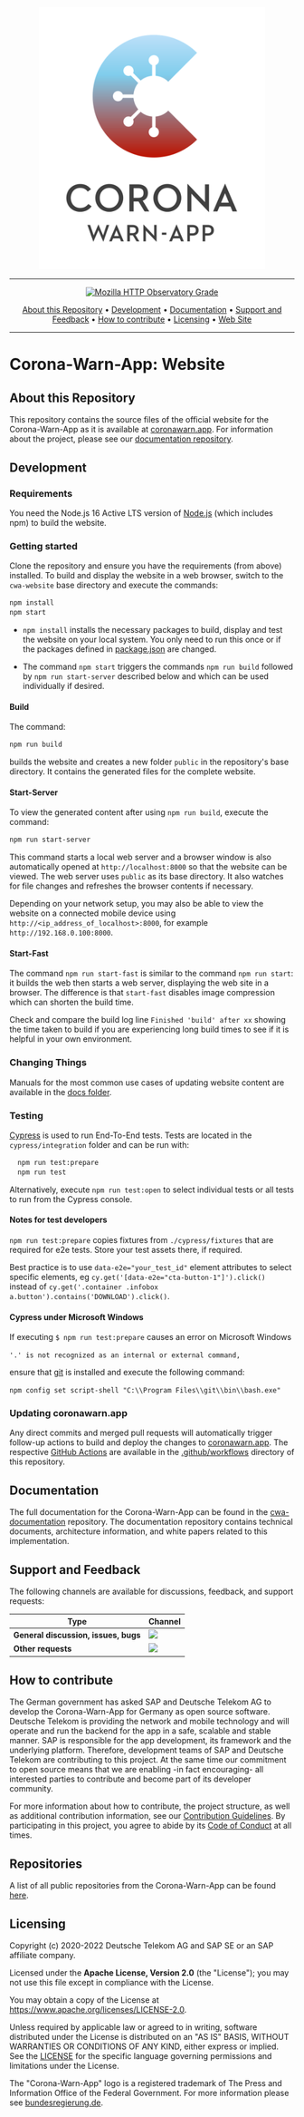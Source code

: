<p align="center">
 <a href="https://www.coronawarn.app/en/"><img src="https://raw.githubusercontent.com/corona-warn-app/cwa-documentation/master/images/CWA_title.png" width="400"></a>
</p>

<hr />

<p align="center">
    <a href="https://observatory.mozilla.org/analyze/coronawarn.app" title="Latest Results"><img src="https://img.shields.io/mozilla-observatory/grade/coronawarn.app" alt="Mozilla HTTP Observatory Grade"></a>
</p>
<p align="center">
    <a href="#about-this-repository">About this Repository</a> •
    <a href="#development">Development</a> •
    <a href="#documentation">Documentation</a> •
    <a href="#support-and-feedback">Support and Feedback</a> •
    <a href="#how-to-contribute">How to contribute</a> •
    <a href="#licensing">Licensing</a> •
    <a href="https://www.coronawarn.app/en/">Web Site</a>
</p>
<hr />

# Corona-Warn-App: Website

## About this Repository

This repository contains the source files of the official website for the Corona-Warn-App as it is available at [coronawarn.app](https://coronawarn.app). For information about the project, please see our [documentation repository](https://github.com/corona-warn-app/cwa-documentation).

## Development

### Requirements

You need the Node.js 16 Active LTS version of [Node.js](https://nodejs.org/en/) (which includes npm) to build the website.

### Getting started

Clone the repository and ensure you have the requirements (from above) installed. To build and display the website in a web browser, switch to the `cwa-website` base directory and execute the commands:

```bash
npm install
npm start
```

- `npm install` installs the necessary packages to build, display and test the website on your local system. You only need to run this once or if the packages defined in [package.json](package.json) are changed.

- The command `npm start` triggers the commands `npm run build` followed by `npm run start-server` described below and which can be used individually if desired.

#### Build

The command:
```bash
npm run build
```
builds the website and creates a new folder `public` in the repository's base directory. It contains the generated files for the complete website.

#### Start-Server

To view the generated content after using `npm run build`, execute the command:

```bash
npm run start-server
```

This command starts a local web server and a browser window is also automatically opened at `http://localhost:8000` so that the website can be viewed. The web server uses `public` as its base directory. It also watches for file changes and refreshes the browser contents if necessary.

Depending on your network setup, you may also be able to view the website on a connected mobile device using `http://<ip_address_of_localhost>:8000`, for example `http://192.168.0.100:8000`.

#### Start-Fast

The command `npm run start-fast` is similar to the command `npm run start`: it builds the web then starts a web server, displaying the web site in a browser. The difference is that `start-fast` disables image compression which can shorten the build time.

Check and compare the build log line `Finished 'build' after xx` showing the time taken to build if you are experiencing long build times to see if it is helpful in your own environment.

### Changing Things

Manuals for the most common use cases of updating website content are available in the [docs folder](./docs/).

### Testing

[Cypress](https://docs.cypress.io/guides/overview/why-cypress.html#In-a-nutshell) is used to run End-To-End tests. Tests are located in the `cypress/integration` folder and can be run with:

```bash
  npm run test:prepare
  npm run test
```
Alternatively, execute `npm run test:open` to select individual tests or all tests to run from the Cypress console.

#### Notes for test developers

`npm run test:prepare` copies fixtures from `./cypress/fixtures` that are required for e2e tests. Store your test assets there, if required.

Best practice is to use `data-e2e="your_test_id"` element attributes to select specific elements, eg `cy.get('[data-e2e="cta-button-1"]').click()` instead of `cy.get('.container .infobox a.button').contains('DOWNLOAD').click()`.

#### Cypress under Microsoft Windows

If executing `$ npm run test:prepare` causes an error on Microsoft Windows

`'.' is not recognized as an internal or external command,`

ensure that [git](https://git-scm.com/downloads) is installed and execute the following command:

`npm config set script-shell "C:\\Program Files\\git\\bin\\bash.exe"`

### Updating coronawarn.app

Any direct commits and merged pull requests will automatically trigger follow-up actions to build and deploy the changes to [coronawarn.app](https://coronawarn.app). The respective [GitHub Actions](https://github.com/features/actions) are available in the [.github/workflows](.github/workflows) directory of this repository.

## Documentation

The full documentation for the Corona-Warn-App can be found in the [cwa-documentation](https://github.com/corona-warn-app/cwa-documentation) repository. The documentation repository contains technical documents, architecture information, and white papers related to this implementation.

## Support and Feedback

The following channels are available for discussions, feedback, and support requests:

| Type                     | Channel                                                |
| ------------------------ | ------------------------------------------------------ |
| **General discussion, issues, bugs**   | <a href="https://github.com/corona-warn-app/cwa-website/issues/new/choose" title="General Discussion"><img src="https://img.shields.io/github/issues/corona-warn-app/cwa-website?style=flat-square"></a> </a>   |
| **Other requests**    | <a href="mailto:corona-warn-app.opensource@sap.com" title="Email CWA Team"><img src="https://img.shields.io/badge/email-CWA%20team-green?logo=mail.ru&style=flat-square&logoColor=white"></a> |

## How to contribute

The German government has asked SAP and Deutsche Telekom AG to develop the Corona-Warn-App for Germany as open source software. Deutsche Telekom is providing the network and mobile technology and will operate and run the backend for the app in a safe, scalable and stable manner. SAP is responsible for the app development, its framework and the underlying platform. Therefore, development teams of SAP and Deutsche Telekom are contributing to this project. At the same time our commitment to open source means that we are enabling -in fact encouraging- all interested parties to contribute and become part of its developer community.

For more information about how to contribute, the project structure, as well as additional contribution information, see our [Contribution Guidelines](./CONTRIBUTING.md). By participating in this project, you agree to abide by its [Code of Conduct](./CODE_OF_CONDUCT.md) at all times.

## Repositories

A list of all public repositories from the Corona-Warn-App can be found [here](https://github.com/corona-warn-app/cwa-documentation/blob/master/README.md#repositories).

## Licensing

Copyright (c) 2020-2022 Deutsche Telekom AG and SAP SE or an SAP affiliate company.

Licensed under the **Apache License, Version 2.0** (the "License"); you may not use this file except in compliance with the License.

You may obtain a copy of the License at https://www.apache.org/licenses/LICENSE-2.0.

Unless required by applicable law or agreed to in writing, software distributed under the License is distributed on an "AS IS" BASIS, WITHOUT WARRANTIES OR CONDITIONS OF ANY KIND, either express or implied. See the [LICENSE](./LICENSE) for the specific language governing permissions and limitations under the License.

The "Corona-Warn-App" logo is a registered trademark of The Press and Information Office of the Federal Government. For more information please see [bundesregierung.de](https://www.bundesregierung.de/breg-en/federal-government/federal-press-office).
